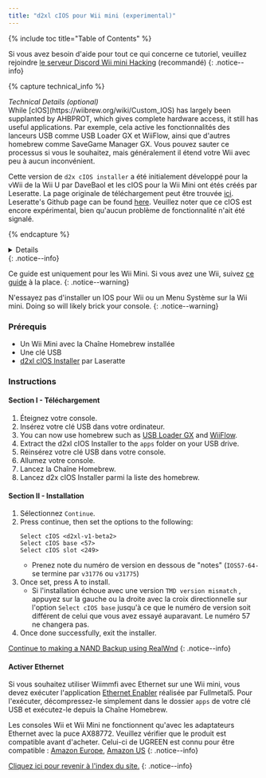 ```yaml
---
title: "d2xl cIOS pour Wii mini (experimental)"
---
```


{% include toc title="Table of Contents" %}

Si vous avez besoin d'aide pour tout ce qui concerne ce tutoriel, veuillez rejoindre [le serveur Discord Wii mini Hacking](https://discord.gg/6ryxnkS) (recommandé)
{: .notice--info}

{% capture technical_info %}
<summary><em>Technical Details (optional)</em></summary>
While [cIOS](https://wiibrew.org/wiki/Custom_IOS) has largely been supplanted by AHBPROT, which gives complete hardware access, it still has useful applications. Par exemple, cela active les fonctionnalités des lanceurs USB comme USB Loader GX et WiiFlow, ainsi que d'autres homebrew comme SaveGame Manager GX. Vous pouvez sauter ce processus si vous le souhaitez, mais généralement il étend votre Wii avec peu à aucun inconvénient.

Cette version de `d2x cIOS installer` a été initialement développé pour la vWii de la Wii U par DaveBaol et les cIOS pour la Wii Mini ont étés créés par Leseratte. La page originale de téléchargement peut être trouvée [ici](https://wii.leseratte10.de/d2xl-cIOS/). Leseratte's Github page can be found [here](https://github.com/Leseratte10/d2xl-cios). Veuillez noter que ce cIOS est encore expérimental, bien qu'aucun problème de fonctionnalité n'ait été signalé.

{% endcapture %}
<details>{{ technical_info | markdownify }}</details>
{: .notice--info}

Ce guide est uniquement pour les Wii Mini. Si vous avez une Wii, suivez [ce guide](cios) à la place.
{: .notice--warning}

N'essayez pas d'installer un IOS pour Wii ou un Menu Système sur la Wii mini. Doing so will likely brick your console.
{: .notice--warning}

### Prérequis

* Un Wii Mini avec la Chaîne Homebrew installée
* Une clé USB
* [d2xl cIOS Installer](/assets/files/d2xl_wii_mini_cIOS_installer_v1_beta2.zip) par Laseratte

### Instructions

#### Section I - Téléchargement

1. Éteignez votre console.
1. Insérez votre clé USB dans votre ordinateur.
1. You can now use homebrew such as [USB Loader GX](usbloadergx) and [WiiFlow](wiiflow).
1. Extract the d2xl cIOS Installer to the `apps` folder on your USB drive.
1. Réinsérez votre clé USB dans votre console.
1. Allumez votre console.
1. Lancez la Chaîne Homebrew.
1. Lancez d2x cIOS Installer parmi la liste des homebrew.

#### Section II - Installation

1. Sélectionnez `Continue`.
1. Press continue, then set the options to the following:
    ```
    Select cIOS <d2xl-v1-beta2>
    Select cIOS base <57>
    Select cIOS slot <249>
    ```
    + Prenez note du numéro de version en dessous de "notes" (`IOS57-64-` se termine par `v31776` ou `v31775`)
1. Once set, press A to install.
    + Si l'installation échoue avec une version `TMD version mismatch` , appuyez sur la gauche ou la droite avec la croix directionnelle sur l'option `Select cIOS base` jusqu'à ce que le numéro de version soit différent de celui que vous avez essayé auparavant. Le numéro 57 ne changera pas.
1. Once done successfully, exit the installer.

[Continue to making a NAND Backup using RealWnd](wnd-mini)
{: .notice--info}

#### Activer Ethernet

Si vous souhaitez utiliser Wiimmfi avec Ethernet sur une Wii mini, vous devez exécuter l'application [Ethernet Enabler](/assets/files/Wii_Mini_Ethernet_Enable.zip) réalisée par Fullmetal5. Pour l'exécuter, décompressez-le simplement dans le dossier `apps` de votre clé USB et exécutez-le depuis la Chaîne Homebrew.

Les consoles Wii et Wii Mini ne fonctionnent qu'avec les adaptateurs Ethernet avec la puce AX88772. Veuillez vérifier que le produit est compatible avant d'acheter. Celui-ci de UGREEN est connu pour être compatible : [Amazon Europe](https://www.amazon.de/dp/B00MYT481C), [Amazon US](https://a.co/d/3OcSJDS)
{: .notice--info}

[Cliquez ici pour revenir à l'index du site.](site-navigation)
{: .notice--info}
